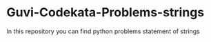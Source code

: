 # Guvi-Codekata-Problems-strings
In this repository you can find python problems statement of strings
